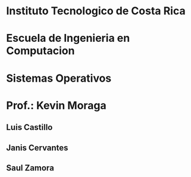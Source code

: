 # Instituto Tecnologico de Costa Rica
# Escuela de Ingenieria en Computacion
# Sistemas Operativos
# Prof.: Kevin Moraga

## Luis Castillo
## Janis Cervantes
## Saul Zamora
